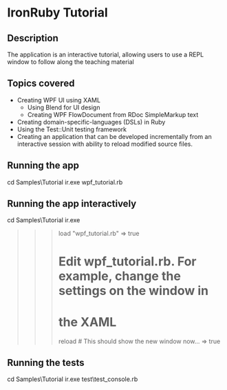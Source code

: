 IronRuby Tutorial
=================

Description
-----------

The application is an interactive tutorial, allowing users to use a REPL window to
follow along the teaching material

Topics covered
--------------

- Creating WPF UI using XAML
  - Using Blend for UI design
  - Creating WPF FlowDocument from RDoc SimpleMarkup text
- Creating domain-specific-languages (DSLs) in Ruby
- Using the Test::Unit testing framework
- Creating an application that can be developed incrementally from an
  interactive session with ability to reload modified source files.

Running the app
---------------

  cd Samples\Tutorial
  ir.exe wpf_tutorial.rb

Running the app interactively
-----------------------------

  cd Samples\Tutorial
  ir.exe
  >>> load "wpf_tutorial.rb"
  => true
  >>> # Edit wpf_tutorial.rb. For example, change the settings on the window in
  >>> # the XAML
  >>> reload # This should show the new window now...
  => true


Running the tests
-----------------

  cd Samples\Tutorial
  ir.exe test\test_console.rb


